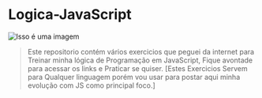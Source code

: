 # Logica-JavaScript
 
![Isso é uma imagem](https://cdn0.tnwcdn.com/wp-content/blogs.dir/1/files/2015/04/silicon-valley-s2.png)

> Este repositorio contém vários exercicios que peguei da internet para Treinar minha lógica de Programação em JavaScript, Fique avontade para acessar os links e Praticar se quiser.
> [Estes Exercicios Servem para Qualquer linguagem porém vou usar para postar aqui minha evolução com JS como principal foco.]

